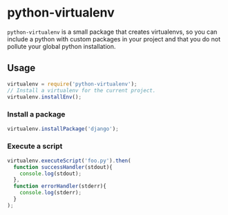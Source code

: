 # python-virtualenv

`python-virtualenv` is a small package that creates virtualenvs, so you can include a python with
custom packages in your project and that you do not pollute your global python installation.


## Usage

```js
virtualenv = require('python-virtualenv');
// Install a virtualenv for the current project.
virtualenv.installEnv();
```


### Install a package
```js
virtualenv.installPackage('django');
```

### Execute a script
```js
virtualenv.executeScript('foo.py').then(
  function successHandler(stdout){
    console.log(stdout);
  },
  function errorHandler(stderr){
    console.log(stderr);
  }
);
```
